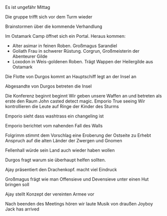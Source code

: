 Es ist ungefähr Mittag

Die gruppe trifft sich vor dem Turm wieder

Brainstormen über die kommende Verhandlung

Im Ostamark Camp öffnet sich ein Portal.
Heraus kommen:
- Alter asimar in feinen Roben. Großmagus Sarandiel
- Goliath Frau in schwerer Rüstung. Corgrun, Großmeisterin der Abenteurer Gilde
- Loxodon in Weis-goldenen Roben. Trägt Wappen der Heilergilde aus Ostamark

Die Flotte von Durgos kommt an
Hauptschiff legt an der Insel an

Abgesandte von Durgos betreten die Insel


Die Konferenz beginnt beginnt
Wir geben unsere Waffen an und betreten als erste den Raum
John casted detect magic. Emporio True seeing
Wir kontrollieren die Leute auf Ringe der Kinder des Sturms

Emporio sieht dass washtrass ein changeling ist

Emporio berichtet vom nahenden Fall des Walls

Folgrimm stimmt dem Vorschlag eine Eroberung der Ostseite zu
Erhebt Anspruch auf die alten Länder der Zwergen und Gnomen

Fellenhall würde sein Land auch wieder haben wollen

Durgos fragt warum sie überhaupt helfen sollten.

Ajay präsentiert den Drachenkopf. macht viel Eindruck

Großmagus frägt wie man Offensieve und Devensieve unter einen Hut bringen soll

Ajay stellt Konzept der vereinten Armee vor



Nach beenden des Meetings hören wir laute Musik von draußen
Joyboy Jack has arrived